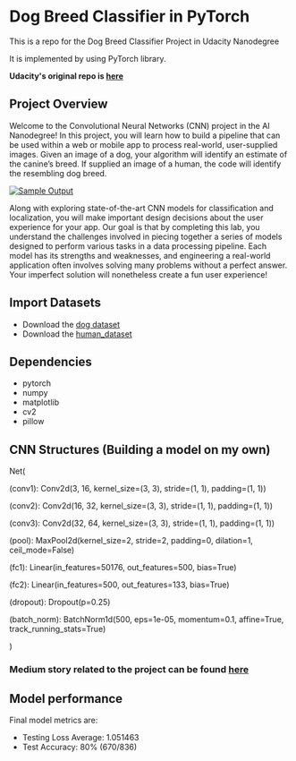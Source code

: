 # Dog Breed Classifier in PyTorch
This is a repo for the Dog Breed Classifier Project  in Udacity Nanodegree

It is implemented by using PyTorch library.

**Udacity's original repo is [here](https://github.com/udacity/deep-learning-v2-pytorch/tree/master/project-dog-classification)**



## Project Overview

Welcome to the Convolutional Neural Networks (CNN) project in the AI  Nanodegree! In this project, you will learn how to build a pipeline that  can be used within a web or mobile app to process real-world,  user-supplied images.  Given an image of a dog, your algorithm will  identify an estimate of the canine’s breed.  If supplied an image of a  human, the code will identify the resembling dog breed.

[![Sample Output](https://github.com/udacity/deep-learning-v2-pytorch/raw/master/project-dog-classification/images/sample_dog_output.png)](https://github.com/udacity/deep-learning-v2-pytorch/blob/master/project-dog-classification/images/sample_dog_output.png)

Along with exploring state-of-the-art CNN models for classification  and localization, you will make important design decisions about the  user experience for your app.  Our goal is that by completing this lab,  you understand the challenges involved in piecing together a series of  models designed to perform various tasks in a data processing pipeline.   Each model has its strengths and weaknesses, and engineering a  real-world application often involves solving many problems without a  perfect answer.  Your imperfect solution will nonetheless create a fun  user experience!



## Import Datasets

* Download the [dog dataset](https://s3-us-west-1.amazonaws.com/udacity-aind/dog-project/dogImages.zip)
* Download the [human_dataset](https://s3-us-west-1.amazonaws.com/udacity-aind/dog-project/lfw.zip)

## Dependencies
* pytorch
* numpy
* matplotlib
* cv2
* pillow

## CNN Structures (Building a model on my own)

Net(


  (conv1): Conv2d(3, 16, kernel_size=(3, 3), stride=(1, 1), padding=(1, 1))
  
  
  (conv2): Conv2d(16, 32, kernel_size=(3, 3), stride=(1, 1), padding=(1, 1))
  
  
  (conv3): Conv2d(32, 64, kernel_size=(3, 3), stride=(1, 1), padding=(1, 1))
  
  
  (pool): MaxPool2d(kernel_size=2, stride=2, padding=0, dilation=1, ceil_mode=False)
  
  
  (fc1): Linear(in_features=50176, out_features=500, bias=True)
  
  
  (fc2): Linear(in_features=500, out_features=133, bias=True)
  
  
  (dropout): Dropout(p=0.25)
  
  
  (batch_norm): BatchNorm1d(500, eps=1e-05, momentum=0.1, affine=True, track_running_stats=True)
  
  
)


### Medium story related to the project can be found [here](https://medium.com/@anantagarwalcourses/how-to-develop-a-cnn-classifier-from-scratch-3d5aef9e24b2)

## Model performance

Final model metrics are:
* Testing Loss Average: 1.051463 
* Test Accuracy: 80% (670/836)





